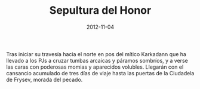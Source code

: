 ﻿---
title: Sepultura del Honor
summary:  Sepultura del Honor es la segunda parte de la campaña titulada “El Valle del Dios Astado” para La Marca del Este, En esta ocasión, la mayor parte de la acción tendrá lugar en la Ciudadela de Frysev, fortaleza inventada por el autor que fue añadida al Canon del Códex de la Marca.

authors:
  - Luis Felipe Garcia / Tadevs
date: 2012-11-04
type: post
categories:
- Comunidad
- El Valle del Dios Astado
tags:
- aventura
- ciudad
minlevels: "3"
maxlevels: "4"
prices: gratis
session: "3"
mincharacters: "3"
maxcharacters: "4"
eval:  no oficial
cover: "sepultura-del-honor.jpg"
download: "sepultura-del-honor.pdf"
moreinfo: "http://www.sinergiaderol.com/aventuras/av-aventurasmarcadeleste.html"
license: "OGL"
draft: false

---

Tras iniciar su travesía hacia el norte en pos del mítico Karkadann que ha llevado a los PJs a cruzar tumbas arcaicas y páramos sombríos, y a verse las caras con poderosas momias y aparecidos volubles.
Llegarán con el cansancio acumulado de tres días de viaje hasta las puertas de la Ciudadela de Frysev, morada del pecado.